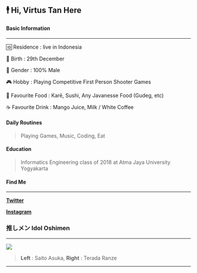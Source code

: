 ## 🕴 Hi, Virtus Tan Here




#### Basic Information
-------------
🆔 Residence : live in Indonesia 

👶 Birth : 29th December

👨 Gender : 100% Male

🎮 Hobby : Playing Competitive First Person Shooter Games

🍕 Favourite Food : Karē, Sushi, Any Javanesse Food (Gudeg, etc) 

☕ Favourite Drink : Mango Juice, Milk / White Coffee

#### Daily Routines
> Playing Games, Music, Coding, Eat

#### Education
> Informatics Engineering class of 2018 at Atma Jaya University Yogyakarta

#### Find Me
-------------
[**Twitter**](https://twitter.com/Virtus_Tan "Twitter")

[**Instagram**](https://www.instagram.com/virtustan/ "Instagram")


### 推しメン Idol Oshimen
-------------
![](https://fcnogivn.com/wp-content/uploads/2018/03/Magazine-57.png)

> **Left** : Saito Asuka, **Right** : Terada Ranze   
----


